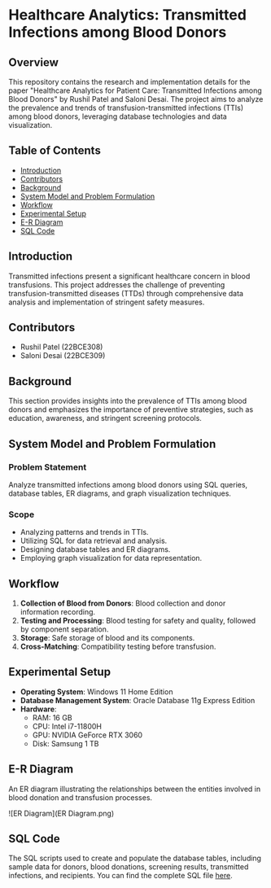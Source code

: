 # Healthcare Analytics: Transmitted Infections among Blood Donors

## Overview
This repository contains the research and implementation details for the paper "Healthcare Analytics for Patient Care: Transmitted Infections among Blood Donors" by Rushil Patel and Saloni Desai. The project aims to analyze the prevalence and trends of transfusion-transmitted infections (TTIs) among blood donors, leveraging database technologies and data visualization.

## Table of Contents
- [Introduction](#introduction)
- [Contributors](#contributors)
- [Background](#background)
- [System Model and Problem Formulation](#system-model-and-problem-formulation)
- [Workflow](#workflow)
- [Experimental Setup](#experimental-setup)
- [E-R Diagram](#e-r-diagram)
- [SQL Code](#sql-code)


## Introduction
Transmitted infections present a significant healthcare concern in blood transfusions. This project addresses the challenge of preventing transfusion-transmitted diseases (TTDs) through comprehensive data analysis and implementation of stringent safety measures.

## Contributors
- Rushil Patel (22BCE308)
- Saloni Desai (22BCE309)

## Background
This section provides insights into the prevalence of TTIs among blood donors and emphasizes the importance of preventive strategies, such as education, awareness, and stringent screening protocols.

## System Model and Problem Formulation
### Problem Statement
Analyze transmitted infections among blood donors using SQL queries, database tables, ER diagrams, and graph visualization techniques.

### Scope
- Analyzing patterns and trends in TTIs.
- Utilizing SQL for data retrieval and analysis.
- Designing database tables and ER diagrams.
- Employing graph visualization for data representation.

## Workflow
1. **Collection of Blood from Donors**: Blood collection and donor information recording.
2. **Testing and Processing**: Blood testing for safety and quality, followed by component separation.
3. **Storage**: Safe storage of blood and its components.
4. **Cross-Matching**: Compatibility testing before transfusion.

## Experimental Setup
- **Operating System**: Windows 11 Home Edition
- **Database Management System**: Oracle Database 11g Express Edition
- **Hardware**: 
  - RAM: 16 GB
  - CPU: Intel i7-11800H
  - GPU: NVIDIA GeForce RTX 3060
  - Disk: Samsung 1 TB

## E-R Diagram
An ER diagram illustrating the relationships between the entities involved in blood donation and transfusion processes.

![ER Diagram](ER Diagram.png)

## SQL Code
The SQL scripts used to create and populate the database tables, including sample data for donors, blood donations, screening results, transmitted infections, and recipients. You can find the complete SQL file [here](path/to/your/sqlfile.sql).

